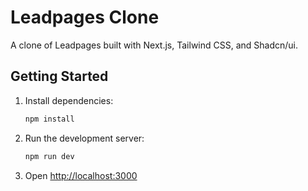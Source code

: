# Leadpages Clone

A clone of Leadpages built with Next.js, Tailwind CSS, and Shadcn/ui.

## Getting Started

1. Install dependencies:
   ```bash
   npm install
   ```

2. Run the development server:
   ```bash
   npm run dev
   ```

3. Open [http://localhost:3000](http://localhost:3000)
